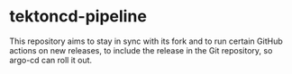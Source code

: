 # tektoncd-pipeline

This repository aims to stay in sync with its fork and to run certain GitHub
actions on new releases, to include the release in the Git repository, so argo-cd
can roll it out.
